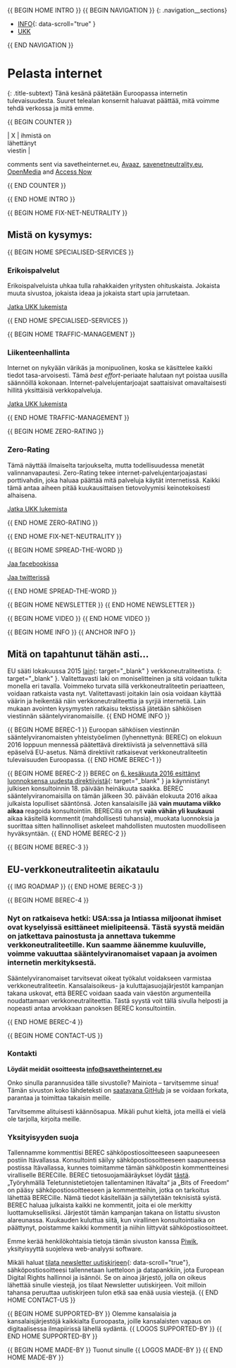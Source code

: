{{ BEGIN HOME INTRO }}
{{ BEGIN NAVIGATION }}
{: .navigation__sections}
- [INFO](#info){: data-scroll="true" }
- [UKK](faq)

{{ END NAVIGATION }}

# Pelasta internet

{: .title-subtext}
Tänä kesänä päätetään Euroopassa internetin tulevaisuudesta. Suuret telealan konsernit haluavat päättää, mitä voimme tehdä verkossa ja mitä emme.

{{ BEGIN COUNTER }}

| X | ihmistä on <br> lähettänyt <br> viestin |

comments sent via savetheinternet.eu, [Avaaz](https://secure.avaaz.org/en/save_the_internet_eu_loc_2016/), [savenetneutrality.eu](https://actionnetwork.org/petitions/save-eu-net-neutrality), [OpenMedia](https://act.openmedia.org/TollBooth/) and [Access Now](https://act.accessnow.org/ea-action/action?ea.client.id=1921&ea.campaign.id=51950)

{{ END COUNTER }}

{{ END HOME INTRO }}

{{ BEGIN HOME FIX-NET-NEUTRALITY }}

## Mistä on kysymys:

{{ BEGIN HOME SPECIALISED-SERVICES }}

### Erikoispalvelut

Erikoispalveluista uhkaa tulla rahakkaiden yritysten ohituskaista. Jokaista muuta sivustoa, jokaista ideaa ja jokaista start upia jarrutetaan.

[Jatka UKK lukemista](faq/#what-are-specialised-services)

{{ END HOME SPECIALISED-SERVICES }}

{{ BEGIN HOME TRAFFIC-MANAGEMENT }}

### Liikenteenhallinta

Internet on nykyään värikäs ja monipuolinen, koska se käsittelee kaikki tiedot tasa-arvoisesti. Tämä *best effort*-periaate halutaan nyt poistaa uusilla säännöillä kokonaan. Internet-palvelujentarjoajat saattaisivat omavaltaisesti hillitä yksittäisiä verkkopalveluja.

[Jatka UKK lukemista](faq/#what-is-traffic-management)

{{ END HOME TRAFFIC-MANAGEMENT }}

{{ BEGIN HOME ZERO-RATING }}

### Zero-Rating

Tämä näyttää ilmaiselta tarjoukselta, mutta todellisuudessa menetät valinnanvapautesi. Zero-Rating tekee internet-palvelujentarjoajastasi porttivahdin, joka haluaa päättää mitä palveluja käytät internetissä. Kaikki tämä antaa aiheen pitää kuukausittaisen tietovolyymisi keinotekoisesti alhaisena.

[Jatka UKK lukemista](faq/#what-is-zero-rating)

{{ END HOME ZERO-RATING }}

{{ END HOME FIX-NET-NEUTRALITY }}

{{ BEGIN HOME SPREAD-THE-WORD }}

[Jaa facebookissa](http://www.facebook.com/sharer.php?u=https://savetheinternet.eu/fi/)

[ Jaa twitterissä](https://twitter.com/intent/tweet?text=Hilf%20mit%2C%20das%20Internet%20zu%20retten.%20Fordere%20deine%20Regulierer%20auf%2C%20Netzneutralit%C3%A4t%20zu%20sch%C3%BCtzen.%0Ahttps%3A%2F%2Fwww.savetheinternet.eu%2Fde%20%23SaveTheInternet%20pls%20RT)

{{ END HOME SPREAD-THE-WORD }}

{{ BEGIN HOME NEWSLETTER }}
{{ END HOME NEWSLETTER }}

{{ BEGIN HOME VIDEO }}
{{ END HOME VIDEO }}

{{ BEGIN HOME INFO }}
{{ ANCHOR INFO }}
## Mitä on tapahtunut tähän asti…

EU sääti lokakuussa 2015 [lain](http://eur-lex.europa.eu/legal-content/DE/TXT/?uri=CELEX:32015R2120){: target="_blank" } verkkoneutraliteetista. [](https://netzpolitik.org/2016/netzneutralitaet-wie-es-jetzt-weiter-geht/){: target="_blank" }. Valitettavasti laki on moniselitteinen ja sitä voidaan tulkita monella eri tavalla. Voimmeko turvata sillä verkkoneutraliteetin periaatteen, voidaan ratkaista vasta nyt. Valitettavasti joitakin lain osia voidaan käyttää väärin ja heikentää näin verkkoneutraliteettia ja syrjiä internetiä. Lain mukaan avointen kysymysten ratkaisu tekstissä jätetään sähköisen viestinnän sääntelyviranomaisille.
{{ END HOME INFO }}


{{ BEGIN HOME BEREC-1 }}
Euroopan sähköisen viestinnän sääntelyviranomaisten yhteistyöelimen (lyhennettynä: BEREC) on elokuun 2016 loppuun mennessä päätettävä direktiivistä ja selvennettävä sillä epäselvä EU-asetus. Nämä direktiivit ratkaisevat verkkoneutraliteetin tulevaisuuden Euroopassa.
{{ END HOME BEREC-1 }}

{{ BEGIN HOME BEREC-2 }}
BEREC on [6. kesäkuuta 2016 esittänyt luonnoksensa uudesta direktiivistä](https://netzpolitik.org/2016/eu-leitlinien-zur-netzneutralitaet-the-good-the-bad-and-the-ugly/){: target="_blank" } ja käynnistänyt julkisen konsultoinnin 18. päivään heinäkuuta saakka.  BEREC sääntelyviranomaisilla on tämän jälkeen 30. päivään elokuuta 2016 aikaa julkaista lopulliset sääntönsä. Joten kansalaisille jää __vain muutama viikko aikaa__ reagoida konsultointiin. BERECillä on nyt __vain vähän yli kuukausi__ aikaa käsitellä kommentit (mahdollisesti tuhansia), muokata luonnoksia ja suorittaa sitten hallinnolliset askeleet mahdollisten muutosten muodolliseen hyväksyntään.
{{ END HOME BEREC-2 }}

{{ BEGIN HOME BEREC-3 }}
## EU-verkkoneutraliteetin aikataulu
{{ IMG ROADMAP }}
{{ END HOME BEREC-3 }}

{{ BEGIN HOME BEREC-4 }}
### __Nyt on ratkaiseva hetki__: USA:ssa ja Intiassa miljoonat ihmiset ovat kyselyissä esittäneet mielipiteensä. Tästä syystä meidän on jatkettava painostusta ja annettava tukemme verkkoneutraliteetille.  Kun saamme äänemme kuuluville, voimme vakuuttaa sääntelyviranomaiset vapaan ja avoimen internetin merkityksestä.

Sääntelyviranomaiset tarvitsevat oikeat työkalut voidakseen varmistaa verkkoneutraliteetin. Kansalaisoikeus- ja kuluttajasuojajärjestöt kampanjan takana uskovat, että BEREC voidaan saada vain väestön argumenteilla noudattamaan verkkoneutraliteettia. Tästä syystä voit tällä sivulla helposti ja nopeasti antaa arvokkaan panoksen BEREC konsultointiin.

{{ END HOME BEREC-4 }}

{{ BEGIN HOME CONTACT-US }}
### Kontakti

__Löydät meidät osoitteesta [info@savetheinternet.eu](mailto:info@savetheinternet.eu)__

Onko sinulla parannusidea tälle sivustolle? Mainiota – tarvitsemme sinua! Tämän sivuston koko lähdeteksti on [saatavana GitHub](https://github.com/Netzfreiheit/STI-UI) ja se voidaan forkata, parantaa ja toimittaa takaisin meille.

Tarvitsemme alituisesti käännösapua. Mikäli puhut kieltä, jota meillä ei vielä ole tarjolla, kirjoita meille.

### Yksityisyyden suoja

Tallennamme kommenttisi BEREC sähköpostiosoitteeseen saapuneeseen postiin Itävallassa. Konsultointi säilyy sähköpostiosoitteeseen saapuneessa postissa Itävallassa, kunnes toimitamme tämän sähköpostin kommentteinesi viralliselle BERECille. BEREC tietosuojamääräykset löydät [tästä](http://berec.europa.eu/eng/document_register/subject_matter/berec_office/download/0/4615-privacy-statement-berec-office-policy-do_0.pdf). „Työryhmällä Teletunnistetietojen tallentaminen Itävalta“ ja „Bits of Freedom“ on pääsy sähköpostiosoitteeseen ja kommentteihin, jotka on tarkoitus lähettää BERECille. Nämä tiedot käsitellään ja säilytetään teknisistä syistä. BEREC haluaa julkaista kaikki ne kommentit, joita ei ole merkitty luottamuksellisiksi. Järjestöt tämän kampanjan takana on listattu sivuston alareunassa. Kuukauden kuluttua siitä, kun virallinen konsultointiaika on päättynyt, poistamme kaikki kommentit ja niihin liittyvät sähköpostiosoitteet.

Emme kerää henkilökohtaisia tietoja tämän sivuston kanssa [Piwik](https://piwik.org/), yksityisyyttä suojeleva web-analyysi software.

Mikäli haluat [tilata newsletter uutiskirjeen](#subscribe-to-newsletter){: data-scroll="true"}, sähköpostiosoitteesi tallennetaan luetteloon ja datapankkiin, jota European Digital Rights hallinnoi ja isännöi. Se on ainoa järjestö, jolla on oikeus lähettää sinulle viestejä, jos tilaat Newsletter uutiskirjeen. Voit milloin tahansa peruuttaa uutiskirjeen tulon etkä saa enää uusia viestejä.
{{ END HOME CONTACT-US }}

{{ BEGIN HOME SUPPORTED-BY }}
Olemme kansalaisia ja kansalaisjärjestöjä kaikkialta Euroopasta, joille kansalaisten vapaus on digitaalisessa ilmapiirissä lähellä sydäntä.
{{ LOGOS SUPPORTED-BY }}
{{ END HOME SUPPORTED-BY }}

{{ BEGIN HOME MADE-BY }}
Tuonut sinulle
{{ LOGOS MADE-BY }}
{{ END HOME MADE-BY }}
